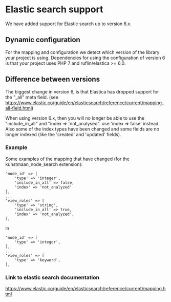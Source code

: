 # Elastic search support

We have added support for Elastic search up to version 6.x.

## Dynamic configuration
For the mapping and configuration we detect which version of the library your project is using.
Dependencies for using the configuration of version 6 is that your project uses PHP 7 and ruflin/elastica >= 6.0. 

## Difference between versions

The biggest change in version 6, is that Elastica has dropped support for the "_all" meta field.
(see https://www.elastic.co/guide/en/elasticsearch/reference/current/mapping-all-field.html)

When using version 6.x, then you will no longer be able to use the "include_in_all" and "index => 'not_analysed".
use 'index => false' instead. Also some of the index types have been changed and some fields are no longer indexed (like the 'created' and 'updated' fields).

### Example

Some examples of the mapping that have changed (for the kunstmaan_node_search extension):

```
'node_id' => [
    'type' => 'integer',
    'include_in_all' => false,
    'index' => 'not_analyzed'
],
...
'view_roles' => [
    'type' => 'string',
    'include_in_all' => true,
    'index' => 'not_analyzed',
],
```

in 


```
'node_id' => [
    'type' => 'integer',
],
...
'view_roles' => [
    'type' => 'keyword',
],
```

### Link to elastic search documentation

https://www.elastic.co/guide/en/elasticsearch/reference/current/mapping.html